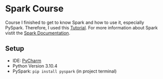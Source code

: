 # Spark Course #

Course I finished to get to know Spark and how to use it, especially PySpark. Therefore, I used this [Tutorial](https://www.youtube.com/watch?v=_C8kWso4ne4). For more information about Spark vistit the [Spark Documentation](https://spark.apache.org/).

## Setup ##
- IDE: [PyCharm](https://www.jetbrains.com/de-de/pycharm/)
- Python Version 3.10.4
- PySpark: `pip install pyspark` (in project terminal)
